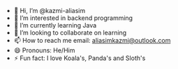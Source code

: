 - 👋 Hi, I’m @kazmi-aliasim
- 👀 I’m interested in backend programming
- 🌱 I’m currently learning Java
- 💞️ I’m looking to collaborate on learning
- 📫 How to reach me email: aliasimkazmi@outlook.com
- 😄 Pronouns: He/Him
- ⚡ Fun fact: I love Koala's, Panda's and Sloth's

<!---
kazmi-aliasim/kazmi-aliasim is a ✨ special ✨ repository because its `README.md` (this file) appears on your GitHub profile.
You can click the Preview link to take a look at your changes.
--->
